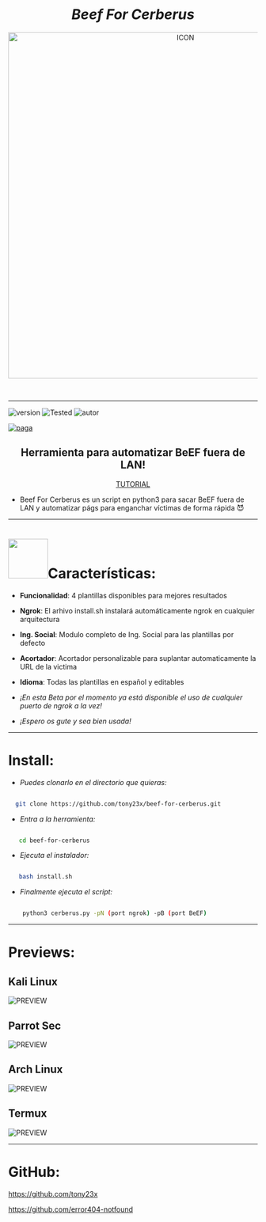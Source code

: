 <h1 align="center"> <i> Beef For Cerberus </i> </h1>

<p align="center"><img src="https://i.ibb.co/gdYnSx6/icon.png" alt="ICON" align="center" border="0" width="700" height="auto"></p>

<br><hr>

![version]
![Tested]
![autor]


[![paga](https://img.shields.io/badge/Dona/Apoya-Aquí-green.svg)](https://www.paypal.me/th3pr3d4t0r)

<h2 align="center"> Herramienta para automatizar BeEF fuera de LAN! </h3>

<p align="center">
<a href="https://youtu.be/dt9-6fafywk" align="center">TUTORIAL</a>
</p>

* Beef For Cerberus es un script en python3 para sacar BeEF fuera de LAN y automatizar págs para enganchar víctimas de forma rápida 😈

<hr>

<h1><img src="https://i.ibb.co/8d71xfm/d92st7e-80156788-7d49-48e4-9cfe-8d7b63ce8b12.gif" width="80">Características:</h1>

 * <b>Funcionalidad</b>: 4 plantillas disponibles para mejores resultados

 * <b>Ngrok</b>: El arhivo install.sh instalará automáticamente ngrok en cualquier arquitectura 
  
 * <b>Ing. Social</b>: Modulo completo de Ing. Social para las plantillas por defecto 
 
 * <b>Acortador</b>: Acortador personalizable para suplantar automaticamente la URL de la victima 

 * <b>Idioma</b>: Todas las plantillas en español y editables

* _¡En esta Beta por el momento ya está disponible el uso de cualquier puerto de ngrok a la vez!_
* _¡Espero os gute y sea bien usada!_

<hr>

# Install:

* _Puedes clonarlo en el directorio que quieras:_

 

```sh

  git clone https://github.com/tony23x/beef-for-cerberus.git

```

* _Entra a la herramienta:_

```sh

   cd beef-for-cerberus

```

* _Ejecuta el instalador:_

```sh

   bash install.sh

```

* _Finalmente ejecuta el script:_

```sh

    python3 cerberus.py -pN (port ngrok) -pB (port BeEF)

```

<hr>

# Previews:

## Kali Linux

<img src="https://user-images.githubusercontent.com/55555800/114313038-7d32ae00-9aba-11eb-802a-d31723d26984.png" alt="PREVIEW"  align="center">

## Parrot Sec

<img src="https://user-images.githubusercontent.com/55555800/114283102-af3a0680-9a0d-11eb-8f93-8c5242a6b79b.png" alt="PREVIEW"  align="center">

## Arch Linux

<img src="https://user-images.githubusercontent.com/55555800/114450968-4df46d80-9b9c-11eb-9ddf-b167f9824cf8.png" alt="PREVIEW"  align="center">

## Termux

<img src="https://user-images.githubusercontent.com/55555800/114311206-63419d00-9ab3-11eb-815b-fadbca6a0765.jpg" alt="PREVIEW"  align="center">

<hr>


# GitHub:

https://github.com/tony23x

https://github.com/error404-notfound

<!-- MarkDown Links & Images -->

[version]: https://img.shields.io/badge/Version-BETA%3A%20V.4.0-orange

[tested]: https://img.shields.io/badge/Tested-Kali%20Linux%20%7C%20Parrot%20Sec%20%7C%20Arch%20Linux%20%7C%20Termux-blue

[autor]: https://img.shields.io/badge/Author-%40Th3__Pr3d4t0r-red
